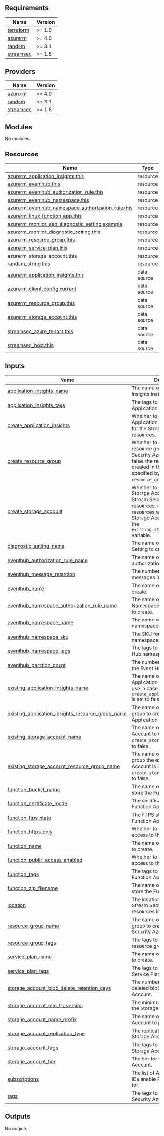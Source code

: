 <!-- BEGIN_TF_DOCS -->
## Requirements

| Name | Version |
|------|---------|
| <a name="requirement_terraform"></a> [terraform](#requirement\_terraform) | >= 1.0 |
| <a name="requirement_azurerm"></a> [azurerm](#requirement\_azurerm) | >= 4.0 |
| <a name="requirement_random"></a> [random](#requirement\_random) | >= 3.1 |
| <a name="requirement_streamsec"></a> [streamsec](#requirement\_streamsec) | >= 1.8 |

## Providers

| Name | Version |
|------|---------|
| <a name="provider_azurerm"></a> [azurerm](#provider\_azurerm) | >= 4.0 |
| <a name="provider_random"></a> [random](#provider\_random) | >= 3.1 |
| <a name="provider_streamsec"></a> [streamsec](#provider\_streamsec) | >= 1.8 |

## Modules

No modules.

## Resources

| Name | Type |
|------|------|
| [azurerm_application_insights.this](https://registry.terraform.io/providers/hashicorp/azurerm/latest/docs/resources/application_insights) | resource |
| [azurerm_eventhub.this](https://registry.terraform.io/providers/hashicorp/azurerm/latest/docs/resources/eventhub) | resource |
| [azurerm_eventhub_authorization_rule.this](https://registry.terraform.io/providers/hashicorp/azurerm/latest/docs/resources/eventhub_authorization_rule) | resource |
| [azurerm_eventhub_namespace.this](https://registry.terraform.io/providers/hashicorp/azurerm/latest/docs/resources/eventhub_namespace) | resource |
| [azurerm_eventhub_namespace_authorization_rule.this](https://registry.terraform.io/providers/hashicorp/azurerm/latest/docs/resources/eventhub_namespace_authorization_rule) | resource |
| [azurerm_linux_function_app.this](https://registry.terraform.io/providers/hashicorp/azurerm/latest/docs/resources/linux_function_app) | resource |
| [azurerm_monitor_aad_diagnostic_setting.example](https://registry.terraform.io/providers/hashicorp/azurerm/latest/docs/resources/monitor_aad_diagnostic_setting) | resource |
| [azurerm_monitor_diagnostic_setting.this](https://registry.terraform.io/providers/hashicorp/azurerm/latest/docs/resources/monitor_diagnostic_setting) | resource |
| [azurerm_resource_group.this](https://registry.terraform.io/providers/hashicorp/azurerm/latest/docs/resources/resource_group) | resource |
| [azurerm_service_plan.this](https://registry.terraform.io/providers/hashicorp/azurerm/latest/docs/resources/service_plan) | resource |
| [azurerm_storage_account.this](https://registry.terraform.io/providers/hashicorp/azurerm/latest/docs/resources/storage_account) | resource |
| [random_string.this](https://registry.terraform.io/providers/hashicorp/random/latest/docs/resources/string) | resource |
| [azurerm_application_insights.this](https://registry.terraform.io/providers/hashicorp/azurerm/latest/docs/data-sources/application_insights) | data source |
| [azurerm_client_config.current](https://registry.terraform.io/providers/hashicorp/azurerm/latest/docs/data-sources/client_config) | data source |
| [azurerm_resource_group.this](https://registry.terraform.io/providers/hashicorp/azurerm/latest/docs/data-sources/resource_group) | data source |
| [azurerm_storage_account.this](https://registry.terraform.io/providers/hashicorp/azurerm/latest/docs/data-sources/storage_account) | data source |
| [streamsec_azure_tenant.this](https://registry.terraform.io/providers/streamsec-terraform/streamsec/latest/docs/data-sources/azure_tenant) | data source |
| [streamsec_host.this](https://registry.terraform.io/providers/streamsec-terraform/streamsec/latest/docs/data-sources/host) | data source |

## Inputs

| Name | Description | Type | Default | Required |
|------|-------------|------|---------|:--------:|
| <a name="input_application_insights_name"></a> [application\_insights\_name](#input\_application\_insights\_name) | The name of the Application Insights instance to create. | `string` | `"appi-streamsec-rte"` | no |
| <a name="input_application_insights_tags"></a> [application\_insights\_tags](#input\_application\_insights\_tags) | The tags to apply to the Application Insights instance. | `map(string)` | `{}` | no |
| <a name="input_create_application_insights"></a> [create\_application\_insights](#input\_create\_application\_insights) | Whether to create a new Application Insights instance for the Stream Security Azure resources. | `bool` | `true` | no |
| <a name="input_create_resource_group"></a> [create\_resource\_group](#input\_create\_resource\_group) | Whether to create a new resource group for the Stream Security Azure resources. if false, the resources will be created in the resource group specified by the `resource_group_name` variable. | `bool` | `true` | no |
| <a name="input_create_storage_account"></a> [create\_storage\_account](#input\_create\_storage\_account) | Whether to create a new Storage Account for the Stream Security Azure resources. if false, the resources will be created in the Storage Account specified by the `existing_storage_account_name` variable. | `bool` | `true` | no |
| <a name="input_diagnostic_setting_name"></a> [diagnostic\_setting\_name](#input\_diagnostic\_setting\_name) | The name of the Diagnostic Setting to create. | `string` | `"ds-streamsec-rte"` | no |
| <a name="input_eventhub_authorization_rule_name"></a> [eventhub\_authorization\_rule\_name](#input\_eventhub\_authorization\_rule\_name) | The name of the Event Hub authorization rule to create. | `string` | `"eventhub-ar-streamsec-rte"` | no |
| <a name="input_eventhub_message_retention"></a> [eventhub\_message\_retention](#input\_eventhub\_message\_retention) | The number of days to retain messages in the Event Hub. | `number` | `1` | no |
| <a name="input_eventhub_name"></a> [eventhub\_name](#input\_eventhub\_name) | The name of the Event Hub to create. | `string` | `"eventhub-streamsec-rte"` | no |
| <a name="input_eventhub_namespace_authorization_rule_name"></a> [eventhub\_namespace\_authorization\_rule\_name](#input\_eventhub\_namespace\_authorization\_rule\_name) | The name of the Event Hub Namespace authorization rule to create. | `string` | `"eventhubns-ar-streamsec-rte"` | no |
| <a name="input_eventhub_namespace_name"></a> [eventhub\_namespace\_name](#input\_eventhub\_namespace\_name) | The name of the Event Hub namespace to create. | `string` | `"eventhubns-streamsec-rte"` | no |
| <a name="input_eventhub_namespace_sku"></a> [eventhub\_namespace\_sku](#input\_eventhub\_namespace\_sku) | The SKU for the Event Hub namespace. | `string` | `"Standard"` | no |
| <a name="input_eventhub_namespace_tags"></a> [eventhub\_namespace\_tags](#input\_eventhub\_namespace\_tags) | The tags to apply to the Event Hub namespace. | `map(string)` | `{}` | no |
| <a name="input_eventhub_partition_count"></a> [eventhub\_partition\_count](#input\_eventhub\_partition\_count) | The number of partitions for the Event Hub. | `number` | `4` | no |
| <a name="input_existing_application_insights_name"></a> [existing\_application\_insights\_name](#input\_existing\_application\_insights\_name) | The name of the existing Application Insights instance to use in case `create_application_insights` is set to false. | `string` | `null` | no |
| <a name="input_existing_application_insights_resource_group_name"></a> [existing\_application\_insights\_resource\_group\_name](#input\_existing\_application\_insights\_resource\_group\_name) | The name of the resource group to create/import the Application Insights instance | `string` | `null` | no |
| <a name="input_existing_storage_account_name"></a> [existing\_storage\_account\_name](#input\_existing\_storage\_account\_name) | The name of the Storage Account to use in case `create_storage_account` is set to false. | `string` | `null` | no |
| <a name="input_existing_storage_account_resource_group_name"></a> [existing\_storage\_account\_resource\_group\_name](#input\_existing\_storage\_account\_resource\_group\_name) | The name of the resource group the existing Storage Account is in in case `create_storage_account` is set to false. | `string` | `null` | no |
| <a name="input_function_bucket_name"></a> [function\_bucket\_name](#input\_function\_bucket\_name) | The name of the bucket to store the Function App code. | `string` | `"prod-lightlytics-azure-functions"` | no |
| <a name="input_function_certificate_mode"></a> [function\_certificate\_mode](#input\_function\_certificate\_mode) | The certificate mode for the Function App. | `string` | `"Required"` | no |
| <a name="input_function_ftps_state"></a> [function\_ftps\_state](#input\_function\_ftps\_state) | The FTPS state for the Function App. | `string` | `"FtpsOnly"` | no |
| <a name="input_function_https_only"></a> [function\_https\_only](#input\_function\_https\_only) | Whether to only allow HTTPS access to the Function App. | `bool` | `true` | no |
| <a name="input_function_name"></a> [function\_name](#input\_function\_name) | The name of the Function App to create. | `string` | `"funcapp-streamsec-rte"` | no |
| <a name="input_function_public_access_enabled"></a> [function\_public\_access\_enabled](#input\_function\_public\_access\_enabled) | Whether to enable public access to the Function App. | `bool` | `false` | no |
| <a name="input_function_tags"></a> [function\_tags](#input\_function\_tags) | The tags to apply to the Function App. | `map(string)` | `{}` | no |
| <a name="input_function_zip_filename"></a> [function\_zip\_filename](#input\_function\_zip\_filename) | The name of the zip file to store the Function App code. | `string` | `"LightlyticsEventhubtrigger.zip"` | no |
| <a name="input_location"></a> [location](#input\_location) | The location to create the Stream Security Azure resources in. | `string` | `"East US"` | no |
| <a name="input_resource_group_name"></a> [resource\_group\_name](#input\_resource\_group\_name) | The name of the resource group to create the Stream Security Azure resources in. | `string` | `"rg-streamsec-rte"` | no |
| <a name="input_resource_group_tags"></a> [resource\_group\_tags](#input\_resource\_group\_tags) | The tags to apply to the resource group. | `map(string)` | `{}` | no |
| <a name="input_service_plan_name"></a> [service\_plan\_name](#input\_service\_plan\_name) | The name of the Service Plan to create. | `string` | `"asp-streamsec-rte"` | no |
| <a name="input_service_plan_tags"></a> [service\_plan\_tags](#input\_service\_plan\_tags) | The tags to apply to the Service Plan. | `map(string)` | `{}` | no |
| <a name="input_storage_account_blob_delete_retention_days"></a> [storage\_account\_blob\_delete\_retention\_days](#input\_storage\_account\_blob\_delete\_retention\_days) | The number of days to retain deleted blobs in the Storage Account. | `number` | `1` | no |
| <a name="input_storage_account_min_tls_version"></a> [storage\_account\_min\_tls\_version](#input\_storage\_account\_min\_tls\_version) | The minimum TLS version for the Storage Account. | `string` | `"TLS1_2"` | no |
| <a name="input_storage_account_name_prefix"></a> [storage\_account\_name\_prefix](#input\_storage\_account\_name\_prefix) | The name of the Storage Account to prefix | `string` | `"storstreamsecrte"` | no |
| <a name="input_storage_account_replication_type"></a> [storage\_account\_replication\_type](#input\_storage\_account\_replication\_type) | The replication type for the Storage Account. | `string` | `"LRS"` | no |
| <a name="input_storage_account_tags"></a> [storage\_account\_tags](#input\_storage\_account\_tags) | The tags to apply to the Storage Account. | `map(string)` | `{}` | no |
| <a name="input_storage_account_tier"></a> [storage\_account\_tier](#input\_storage\_account\_tier) | The tier for the Storage Account. | `string` | `"Standard"` | no |
| <a name="input_subscriptions"></a> [subscriptions](#input\_subscriptions) | The list of Azure subscription IDs enable Real Time Events for. | `list(string)` | n/a | yes |
| <a name="input_tags"></a> [tags](#input\_tags) | The tags to apply to the Stream Security Azure resources. | `map(string)` | `{}` | no |

## Outputs

No outputs.
<!-- END_TF_DOCS -->
